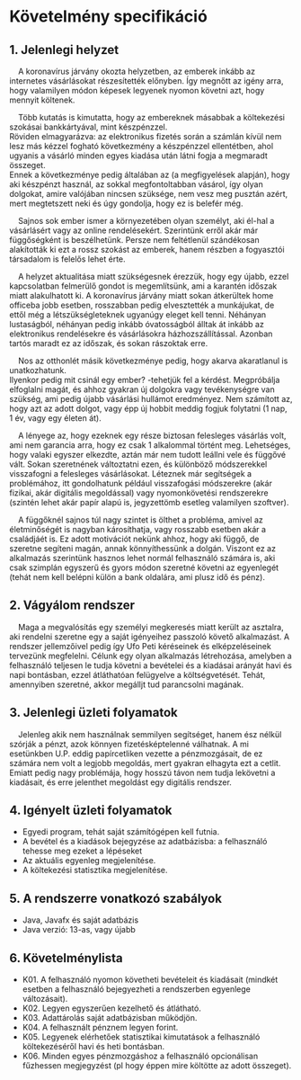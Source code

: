 # Követelmény specifikáció

## 1. Jelenlegi helyzet

&nbsp;&nbsp;&nbsp;&nbsp;A koronavírus járvány okozta helyzetben, az emberek inkább az internetes vásárlásokat részesítették előnyben.
Így megnőtt az igény arra, hogy valamilyen módon képesek legyenek nyomon követni azt, hogy mennyit költenek.

&nbsp;&nbsp;&nbsp;&nbsp;Több kutatás is kimutatta, hogy az embereknek másabbak a költekezési szokásai bankkártyával, mint készpénzzel.\
Röviden elmagyarázva: az elektronikus fizetés során a számlán kívül nem lesz más kézzel fogható következmény 
a készpénzzel ellentétben, ahol ugyanis a vásárló minden egyes kiadása után látni fogja a megmaradt összeget.\
Ennek a következménye pedig általában az (a megfigyelések alapján), hogy aki készpénzt használ, az sokkal
megfontoltabban vásárol, így olyan dolgokat, amire valójában nincsen szüksége, nem vesz meg pusztán azért,
mert megtetszett neki és úgy gondolja, hogy ez is belefér még.

&nbsp;&nbsp;&nbsp;&nbsp;Sajnos sok ember ismer a környezetében olyan személyt, aki él-hal a vásárlásért vagy az online rendelésekért.
Szerintünk erről akár már függőségként is beszélhetünk.
Persze nem feltétlenül szándékosan alakították ki ezt a rossz szokást az emberek, hanem részben a fogyasztói társadalom is felelős lehet érte.

&nbsp;&nbsp;&nbsp;&nbsp;A helyzet aktualitása miatt szükségesnek érezzük, hogy egy újabb, ezzel kapcsolatban felmerülő gondot is megemlítsünk,
ami a karantén időszak miatt alakulhatott ki. A koronavírus járvány miatt sokan átkerültek home officeba jobb esetben,
rosszabban pedig elvesztették a munkájukat, de ettől még a létszükségleteknek ugyanúgy eleget kell tenni.
Néhányan lustaságból, néhányan pedig inkább óvatosságból álltak át inkább az elektronikus rendelésekre és vásárlásokra házhozszállítással.
Azonban tartós maradt ez az időszak, és sokan rászoktak erre.

&nbsp;&nbsp;&nbsp;&nbsp;Nos az otthonlét másik következménye pedig, hogy akarva akaratlanul is unatkozhatunk.\
Ilyenkor pedig mit csinál egy ember? -tehetjük fel a kérdést.
Megpróbálja elfoglalni magát, és ahhoz gyakran új dolgokra vagy tevékenységre van szükség, ami pedig újabb vásárlási hullámot eredményez.
Nem számított az, hogy azt az adott dolgot, vagy épp új hobbit meddig fogjuk folytatni (1 nap, 1 év, vagy egy életen át).

&nbsp;&nbsp;&nbsp;&nbsp;A lényege az, hogy ezeknek egy része biztosan felesleges vásárlás volt, ami nem garancia arra, hogy ez csak 1 alkalommal történt meg.
Lehetséges, hogy valaki egyszer elkezdte, aztán már nem tudott leállni vele és függővé vált.
Sokan szeretnének változtatni ezen, és különböző módszerekkel visszafogni a felesleges vásárlásokat.
Léteznek már segítségek a problémához, itt gondolhatunk például visszafogási módszerekre
(akár fizikai, akár digitális megoldással) vagy nyomonkövetési rendszerekre
(szintén lehet akár papír alapú is, jegyzettömb esetleg valamilyen szoftver).

&nbsp;&nbsp;&nbsp;&nbsp;A függőknél sajnos túl nagy szintet is ölthet a probléma, amivel az életminőségét is nagyban károsíthatja,
vagy rosszabb esetben akár a családjáét is.
Ez adott motivációt nekünk ahhoz, hogy aki függő, de szeretne segíteni magán, annak könnyíthessünk a dolgán.
Viszont ez az alkalmazás szerintünk hasznos lehet normál felhasználó számára is,
aki csak szimplán egyszerű és gyors módon szeretné követni az egyenlegét (tehát nem kell belépni külön a bank oldalára, ami plusz idő és pénz).

## 2. Vágyálom rendszer

&nbsp;&nbsp;&nbsp;&nbsp;Maga a megvalósítás egy személyi megkeresés miatt került az asztalra, aki rendelni szeretne egy a saját igényeihez passzoló követő alkalmazást.
A rendszer jellemzőivel pedig így Ufo Peti kéréseinek és elképzeléseinek tervezünk megfelelni.
Célunk egy olyan alkalmazás létrehozása, amelyben a felhasználó teljesen le tudja követni a bevételei és a kiadásai arányát havi és napi bontásban, ezzel átláthatóan felügyelve a költségvetését.
Tehát, amennyiben szeretné, akkor megálljt tud parancsolni magának.


## 3. Jelenlegi üzleti folyamatok

&nbsp;&nbsp;&nbsp;&nbsp;Jelenleg akik nem használnak semmilyen segítséget, hanem ész nélkül szórják a pénzt, azok könnyen fizetésképtelenné válhatnak.
A mi esetünkben U.P. eddig papírcetliken vezette a pénzmozgásait, de ez számára nem volt a legjobb megoldás, mert gyakran elhagyta ezt a cetlit.
Emiatt pedig nagy problémája, hogy hosszú távon nem tudja lekövetni a kiadásait, és erre jelenthet megoldást egy digitális rendszer.


## 4. Igényelt üzleti folyamatok

- Egyedi program, tehát saját számítógépen kell futnia.
- A bevétel és a kiadások bejegyzése az adatbázisba: a felhasználó tehesse meg ezeket a lépéseket
- Az aktuális egyenleg megjelenítése.
- A költekezési statisztika megjelenítése.
    
    
## 5. A rendszerre vonatkozó szabályok

- Java, Javafx és saját adatbázis
- Java verzió: 13-as, vagy újabb


## 6. Követelménylista

- K01. A felhasználó nyomon követheti bevételeit és kiadásait (mindkét esetben a felhasználó bejegyezheti a rendszerben egyenlege változásait).
- K02. Legyen egyszerűen kezelhető és átlátható.
- K03. Adattárolás saját adatbázisban működjön.
- K04. A felhasznált pénznem legyen forint.
- K05. Legyenek elérhetőek statisztikai kimutatások a felhasználó költekezéséről havi és heti bontásban.
- K06. Minden egyes pénzmozgáshoz a felhasználó opcionálisan fűzhessen megjegyzést (pl hogy éppen mire költötte az adott összeget).

